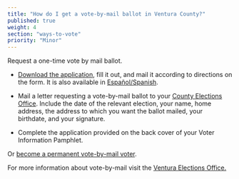 ```yaml
---
title: "How do I get a vote-by-mail ballot in Ventura County?"
published: true
weight: 4
section: "ways-to-vote"
priority: "Minor"
---
```


Request a one-time vote by mail ballot.  

- [Download the application](http://recorder.countyofventura.org/wp-content/uploads/2015/03/2015-Generic-VBM-App-Eng.pdf), fill it out, and mail it according to directions on the form. It is also available in [Español/Spanish](http://recorder.countyofventura.org/wp-content/uploads/2015/03/2015-Generic-VBM-App-Span.pdf).  

- Mail a letter requesting a vote-by-mail ballot to your [County Elections Office](#section-election-office-contact). Include the date of the relevant election, your name, home address, the address to which you want the ballot mailed, your birthdate, and your signature.  

- Complete the application provided on the back cover of your Voter Information Pamphlet.  

Or [become a permanent vote-by-mail voter](http://recorder.countyofventura.org/wp-content/uploads/2013/09/PERMANENT-VOTE-BY-MAIL-VOTER-APP-Eng-Span.pdf).  

For more information about vote-by-mail visit the [Ventura Elections Office.](http://recorder.countyofventura.org/elections/voter-information/vote-by-mail/)  
